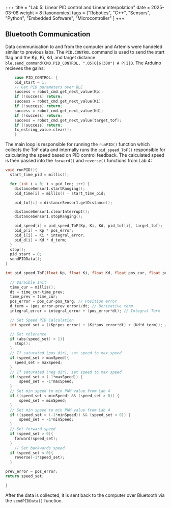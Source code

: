 +++
title = "Lab 5: Linear PID control and Linear interpolation"
date = 2025-03-08
weight = 8
[taxonomies]
tags = ["Robotics", "C++", "Sensors", "Python", "Embedded Software", "Microcontroller" ]
+++

## Bluetooth Communication

Data communication to and from the computer and Artemis were handeled similar to previous labs. The `PID.CONTROL` command is used to send the start flag and the Kp, Ki, Kd, and target distance: `ble.send_command(CMD.PID_CONTROL, ".05|0|6|300") # P|I|D`. The Arduino recieves the gains:

```c++
    case PID_CONTROL: {
    pid_start = 1;
    // Get PID parameters over BLE
    success = robot_cmd.get_next_value(Kp);
    if (!success) return;
    success = robot_cmd.get_next_value(Ki);
    if (!success) return;
    success = robot_cmd.get_next_value(Kd);
    if (!success) return;
    success = robot_cmd.get_next_value(target_tof);
    if (!success) return;
    tx_estring_value.clear();
    }
```

The main loop is responsible for running the `runPID()` function which collects the ToF data and internally runs the `pid_speed_ToF()` responsible for calculating the speed based on PID control feedback. The calculated speed is then passed into the `forward()` and `reverse()` functions from Lab 4:

```c++
void runPID(){
  start_time_pid = millis();

  for (int i = 0; i < pid_len; i++) {
    distanceSensor1.startRanging();
    pid_time[i] = millis() - start_time_pid;

    pid_tof[i] = distanceSensor1.getDistance();

    distanceSensor1.clearInterrupt();
    distanceSensor1.stopRanging();

    pid_speed[i] = pid_speed_ToF(Kp, Ki, Kd, pid_tof[i], target_tof);
    pid_p[i] = Kp * pos_error;
    pid_i[i] = Ki * integral_error;
    pid_d[i] = Kd * d_term;
  }
  stop();
  pid_start = 0;
  sendPIDData();     
}
```

```c++
int pid_speed_ToF(float Kp, float Ki, float Kd, float pos_cur, float pos_targ){
  
  // Varaible Init
  time_cur = millis();
  dt = time_cur-time_prev;
  time_prev = time_cur;
  pos_error = pos_cur-pos_targ; // Position error
  d_term = (pos_error-prev_error)/dt; // Derivative term
  integral_error = integral_error + (pos_error*dt); // Integral Term

  // Set Speed PID Calculation
  int speed_set = ((Kp*pos_error) + (Ki*pos_error*dt) + (Kd*d_term)); // PID speed control

  // Set tolerance
  if (abs(speed_set) < 1){
    stop();
  }
  // If saturated (pos dir), set speed to max speed 
  if (speed_set > maxSpeed){
    speed_set = maxSpeed;
  }
  // If saturated (neg dir), set speed to max speed 
  if (speed_set < (-1*maxSpeed)) {
      speed_set = -1*maxSpeed;
  }
  // Set min speed to min PWM value from Lab 4
  if ((speed_set < minSpeed) && (speed_set > 0)) {
      speed_set = minSpeed;
  }
  // Set min speed to min PWM value from Lab 4
  if ((speed_set > (-1*minSpeed)) && (speed_set < 0)) {
      speed_set = -1*minSpeed;
  }
  // Set forward speed
  if (speed_set > 0){
    forward(speed_set);
  }
    // Set backwards speed
  if (speed_set < 0){
    reverse(-1*speed_set);
  }

prev_error = pos_error;
return speed_set;

}
```

After the data is collected, it is sent back to the computer over Bluetooth via the `sendPIDData()` function.

